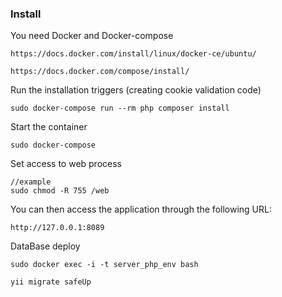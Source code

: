 

### Install


You need Docker and Docker-compose
     
    https://docs.docker.com/install/linux/docker-ce/ubuntu/

    https://docs.docker.com/compose/install/

    
Run the installation triggers (creating cookie validation code)

    sudo docker-compose run --rm php composer install    
    
Start the container

    sudo docker-compose 
    
Set access to web process

    //example
    sudo chmod -R 755 /web    
    
You can then access the application through the following URL:

    http://127.0.0.1:8089
    
DataBase deploy
    
    sudo docker exec -i -t server_php_env bash
    
    yii migrate safeUp
